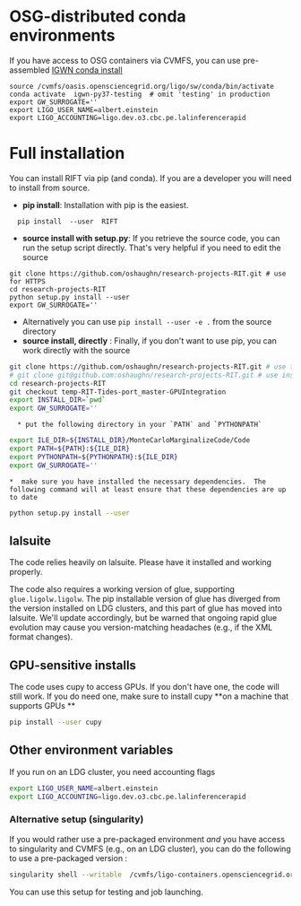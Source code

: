 
# OSG-distributed conda environments

If you have access to OSG containers via CVMFS, you can use pre-assembled [IGWN conda install](https://computing.docs.ligo.org/conda/)

```
source /cvmfs/oasis.opensciencegrid.org/ligo/sw/conda/bin/activate 
conda activate  igwn-py37-testing  # omit 'testing' in production
export GW_SURROGATE=''
export LIGO_USER_NAME=albert.einstein
export LIGO_ACCOUNTING=ligo.dev.o3.cbc.pe.lalinferencerapid
```


# Full installation

You can install RIFT via pip (and conda).  If you are a developer you will need to install from source.

 * **pip install**: Installation with pip is the easiest.  
```
  pip install  --user  RIFT
```
 * **source install with setup.py**: If you retrieve the source code, you can run the setup script directly.  That's very helpful if you need to edit the source
```
git clone https://github.com/oshaughn/research-projects-RIT.git # use for HTTPS
cd research-projects-RIT
python setup.py install --user
export GW_SURROGATE=''
```
   * Alternatively you can use ``pip install --user -e .`` from the source directory
 * **source install, directly** :  Finally, if you don't want to use pip, you can work directly with the source
```bash
git clone https://github.com/oshaughn/research-projects-RIT.git # use for HTTPS
# git clone git@github.com:oshaughn/research-projects-RIT.git # use instead for SSH
cd research-projects-RIT
git checkout temp-RIT-Tides-port_master-GPUIntegration   
export INSTALL_DIR=`pwd`
export GW_SURROGATE=''
```

      * put the following directory in your `PATH` and `PYTHONPATH`
```bash
export ILE_DIR=${INSTALL_DIR}/MonteCarloMarginalizeCode/Code
export PATH=${PATH}:${ILE_DIR}
export PYTHONPATH=${PYTHONPATH}:${ILE_DIR}
export GW_SURROGATE=''
```

    *  make sure you have installed the necessary dependencies.  The following command will at least ensure that these dependencies are up to date 
```bash
python setup.py install --user
```

## lalsuite
The code relies heavily on lalsuite.    Please have it installed and working properly.

The code also requires a working version of glue, supporting `glue.ligolw.ligolw`.  The pip installable version of glue has diverged from the version installed on LDG clusters, and this part of glue has moved into lalsuite.  We'll update accordingly, but be warned that ongoing rapid glue evolution may cause you version-matching headaches (e.g., if the XML format changes). 

## GPU-sensitive installs

The code uses cupy to access GPUs.  If you don't have one, the code will still work.
If you do need one, make sure to install cupy **on a machine that supports GPUs **

```bash
pip install --user cupy
```

## Other environment variables

If you run on an LDG cluster, you need accounting flags

```bash
export LIGO_USER_NAME=albert.einstein
export LIGO_ACCOUNTING=ligo.dev.o3.cbc.pe.lalinferencerapid
```




### Alternative setup (singularity)
If you would rather use a pre-packaged environment *and* you have access to singularity and CVMFS (e.g., on an LDG cluster), you can do the following to use a pre-packaged version :

```bash
singularity shell --writable  /cvmfs/ligo-containers.opensciencegrid.org/james-clark/research-projects-rit/rift/latest
```

You can use this setup for testing and job launching.
